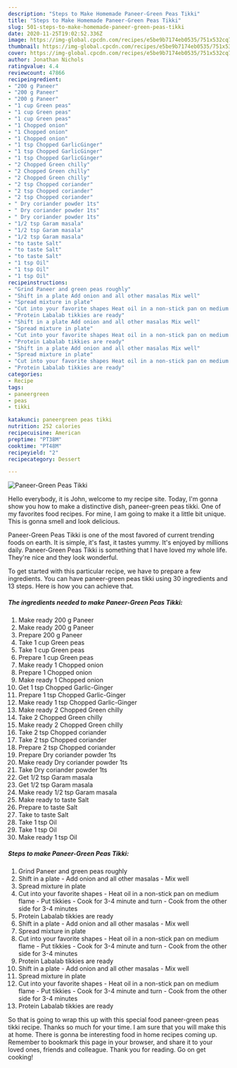 ```yaml
---
description: "Steps to Make Homemade Paneer-Green Peas Tikki"
title: "Steps to Make Homemade Paneer-Green Peas Tikki"
slug: 501-steps-to-make-homemade-paneer-green-peas-tikki
date: 2020-11-25T19:02:52.336Z
image: https://img-global.cpcdn.com/recipes/e5be9b7174eb0535/751x532cq70/paneer-green-peas-tikki-recipe-main-photo.jpg
thumbnail: https://img-global.cpcdn.com/recipes/e5be9b7174eb0535/751x532cq70/paneer-green-peas-tikki-recipe-main-photo.jpg
cover: https://img-global.cpcdn.com/recipes/e5be9b7174eb0535/751x532cq70/paneer-green-peas-tikki-recipe-main-photo.jpg
author: Jonathan Nichols
ratingvalue: 4.4
reviewcount: 47866
recipeingredient:
- "200 g Paneer"
- "200 g Paneer"
- "200 g Paneer"
- "1 cup Green peas"
- "1 cup Green peas"
- "1 cup Green peas"
- "1 Chopped onion"
- "1 Chopped onion"
- "1 Chopped onion"
- "1 tsp Chopped GarlicGinger"
- "1 tsp Chopped GarlicGinger"
- "1 tsp Chopped GarlicGinger"
- "2 Chopped Green chilly"
- "2 Chopped Green chilly"
- "2 Chopped Green chilly"
- "2 tsp Chopped coriander"
- "2 tsp Chopped coriander"
- "2 tsp Chopped coriander"
- " Dry coriander powder 1ts"
- " Dry coriander powder 1ts"
- " Dry coriander powder 1ts"
- "1/2 tsp Garam masala"
- "1/2 tsp Garam masala"
- "1/2 tsp Garam masala"
- "to taste Salt"
- "to taste Salt"
- "to taste Salt"
- "1 tsp Oil"
- "1 tsp Oil"
- "1 tsp Oil"
recipeinstructions:
- "Grind Paneer and green peas roughly"
- "Shift in a plate Add onion and all other masalas Mix well"
- "Spread mixture in plate"
- "Cut into your favorite shapes Heat oil in a non-stick pan on medium flame Put tikkies Cook for 3-4 minute and turn Cook from the other side for 3-4 minutes"
- "Protein Labalab tikkies are ready"
- "Shift in a plate Add onion and all other masalas Mix well"
- "Spread mixture in plate"
- "Cut into your favorite shapes Heat oil in a non-stick pan on medium flame Put tikkies Cook for 3-4 minute and turn Cook from the other side for 3-4 minutes"
- "Protein Labalab tikkies are ready"
- "Shift in a plate Add onion and all other masalas Mix well"
- "Spread mixture in plate"
- "Cut into your favorite shapes Heat oil in a non-stick pan on medium flame Put tikkies Cook for 3-4 minute and turn Cook from the other side for 3-4 minutes"
- "Protein Labalab tikkies are ready"
categories:
- Recipe
tags:
- paneergreen
- peas
- tikki

katakunci: paneergreen peas tikki 
nutrition: 252 calories
recipecuisine: American
preptime: "PT38M"
cooktime: "PT48M"
recipeyield: "2"
recipecategory: Dessert

---
```



![Paneer-Green Peas Tikki](https://img-global.cpcdn.com/recipes/e5be9b7174eb0535/751x532cq70/paneer-green-peas-tikki-recipe-main-photo.jpg)

Hello everybody, it is John, welcome to my recipe site. Today, I'm gonna show you how to make a distinctive dish, paneer-green peas tikki. One of my favorites food recipes. For mine, I am going to make it a little bit unique. This is gonna smell and look delicious.

Paneer-Green Peas Tikki is one of the most favored of current trending foods on earth. It is simple, it's fast, it tastes yummy. It's enjoyed by millions daily. Paneer-Green Peas Tikki is something that I have loved my whole life. They're nice and they look wonderful.




To get started with this particular recipe, we have to prepare a few ingredients. You can have paneer-green peas tikki using 30 ingredients and 13 steps. Here is how you can achieve that.

<!--inarticleads1-->

##### The ingredients needed to make Paneer-Green Peas Tikki:

1. Make ready 200 g Paneer
1. Make ready 200 g Paneer
1. Prepare 200 g Paneer
1. Take 1 cup Green peas
1. Take 1 cup Green peas
1. Prepare 1 cup Green peas
1. Make ready 1 Chopped onion
1. Prepare 1 Chopped onion
1. Make ready 1 Chopped onion
1. Get 1 tsp Chopped Garlic-Ginger
1. Prepare 1 tsp Chopped Garlic-Ginger
1. Make ready 1 tsp Chopped Garlic-Ginger
1. Make ready 2 Chopped Green chilly
1. Take 2 Chopped Green chilly
1. Make ready 2 Chopped Green chilly
1. Take 2 tsp Chopped coriander
1. Take 2 tsp Chopped coriander
1. Prepare 2 tsp Chopped coriander
1. Prepare  Dry coriander powder 1ts
1. Make ready  Dry coriander powder 1ts
1. Take  Dry coriander powder 1ts
1. Get 1/2 tsp Garam masala
1. Get 1/2 tsp Garam masala
1. Make ready 1/2 tsp Garam masala
1. Make ready to taste Salt
1. Prepare to taste Salt
1. Take to taste Salt
1. Take 1 tsp Oil
1. Take 1 tsp Oil
1. Make ready 1 tsp Oil




<!--inarticleads2-->

##### Steps to make Paneer-Green Peas Tikki:

1. Grind Paneer and green peas roughly
1. Shift in a plate - Add onion and all other masalas - Mix well
1. Spread mixture in plate
1. Cut into your favorite shapes - Heat oil in a non-stick pan on medium flame - Put tikkies - Cook for 3-4 minute and turn - Cook from the other side for 3-4 minutes
1. Protein Labalab tikkies are ready
1. Shift in a plate - Add onion and all other masalas - Mix well
1. Spread mixture in plate
1. Cut into your favorite shapes - Heat oil in a non-stick pan on medium flame - Put tikkies - Cook for 3-4 minute and turn - Cook from the other side for 3-4 minutes
1. Protein Labalab tikkies are ready
1. Shift in a plate - Add onion and all other masalas - Mix well
1. Spread mixture in plate
1. Cut into your favorite shapes - Heat oil in a non-stick pan on medium flame - Put tikkies - Cook for 3-4 minute and turn - Cook from the other side for 3-4 minutes
1. Protein Labalab tikkies are ready




So that is going to wrap this up with this special food paneer-green peas tikki recipe. Thanks so much for your time. I am sure that you will make this at home. There is gonna be interesting food in home recipes coming up. Remember to bookmark this page in your browser, and share it to your loved ones, friends and colleague. Thank you for reading. Go on get cooking!
